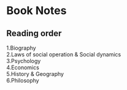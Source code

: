 # Book Notes

## Reading order

1.Biography  
2.Laws of social operation & Social dynamics  
3.Psychology  
4.Economics  
5.History & Geography  
6.Philosophy
